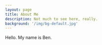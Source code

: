 ```yaml
---
layout: page
title: About Me
description: Not much to see here, really.
background: '/img/bg-default.jpg'
---
```


Hello. My name is Ben.